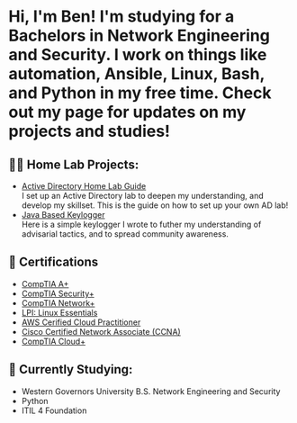 <h1>Hi, I'm Ben! I'm studying for a Bachelors in Network Engineering and Security. I work on things like automation, Ansible, Linux, Bash, and Python in my free time. Check out my page for updates on my projects and studies!

<h2>👨‍💻 Home Lab Projects:</h2>

- [Active Directory Home Lab Guide](https://github.com/Bzahirpour/ActiveDirectoryLab/blob/main/README.md) <br>I set up an Active Directory lab to deepen my understanding, and develop my skillset. This is the guide on how to set up your own AD lab!<br>
- [Java Based Keylogger](https://github.com/Bzahirpour/Key-Capture) <br>Here is a simple keylogger I wrote to futher my understanding of advisarial tactics, and to spread community awareness. 


<h2>📄 Certifications</h2>

- [CompTIA A+](https://www.credly.com/badges/0608eb26-3a29-4353-bb45-b4647f1cd22f/linked_in_profile)
- [CompTIA Security+](https://www.credly.com/badges/545f24d1-4400-41ed-948d-af65a5adb4cb/linked_in?t=s8nvb2)
- [CompTIA Network+](https://www.credly.com/users/benjamin-zahirpour/badges)
- [LPI: Linux Essentials](https://cs.lpi.org/caf/Xamman/certification/verify/LPI000603474/j9csttyq8r)
- [AWS Cerified Cloud Practitioner](https://www.credly.com/users/benjamin-zahirpour/badges)
- [Cisco Certified Network Associate (CCNA)](https://www.credly.com/users/benjamin-zahirpour/badges)
- [CompTIA Cloud+](https://www.credly.com/users/benjamin-zahirpour/badges)

<h2>🏫 Currently Studying:</h2>

- Western Governors University B.S. Network Engineering and Security<br>
- Python
- ITIL 4 Foundation
